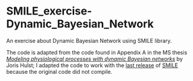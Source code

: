 SMILE_exercise-Dynamic_Bayesian_Network
=======================================

An exercise about Dynamic Bayesian Network using SMILE library.

The code is adapted from the code found in Appendix A in the MS thesis [_Modeling physiological processes with dynamic Bayesian networks_](http://www.kbs.twi.tudelft.nl/docs/MSc/2006/JorisHulst/thesis.pdf) by Joris Hulst; I adapted the code to work with the [last release](http://genie.sis.pitt.edu/download/smile_linux_x64_gcc_4_4_5.tar.gz) of [SMILE](http://genie.sis.pitt.edu/)  because the original code did not compile.

